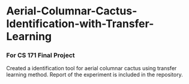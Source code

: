 # Aerial-Columnar-Cactus-Identification-with-Transfer-Learning
### For CS 171 Final Project

Created a identification tool for aerial columnar cactus using transfer learning method. Report of the experiment is included in the repository.
